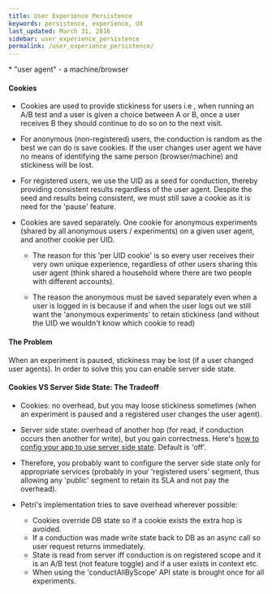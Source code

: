 ```yaml
---
title: User Experience Persistence
keywords: persistence, experience, UX
last_updated: March 31, 2016
sidebar: user_experience_persistence
permalink: /user_experience_persistence/
---
```


\* "user agent" - a machine/browser

#### Cookies
  - Cookies are used to provide stickiness for users
i.e , when running an A/B test and a user is given a choice between A or B, once a user receives B they should continue to do so on to the next visit.

  - For anonymous (non-registered) users, the conduction is random as the best we can do is save cookies.
If the user changes user agent we have no means of identifying the same person (browser/machine) and stickiness will be lost.

  - For registered users, we use the UID as a seed for conduction, thereby providing consistent results regardless of the user agent.
Despite the seed and results being consistent, we must still save a cookie as it is need for the 'pause' feature.

  - Cookies are saved separately.
One cookie for anonymous experiments (shared by all anonymous users / experiments) on a given user agent, and another cookie per UID. 
    - The reason for this 'per UID cookie' is so every user receives their very own unique experience, regardless of other users sharing this user agent (think shared a household where there are two people with different accounts).

    - The reason the anonymous must be saved separately even when a user is logged in is because if and when the user logs out we still want the 'anonymous experiments' to retain stickiness (and without the UID we wouldn't know which cookie to read)


#### The Problem
When an experiment is paused, stickiness may be lost (if a user changed user agents).
In order to solve this you can enable server side state.

#### Cookies VS Server Side State: The Tradeoff
  - Cookies: no overhead, but you may loose stickiness sometimes (when an experiment is paused and a registered user changes the user agent).
  - Server side state: overhead of another hop (for read, if conduction occurs then another for write), but you gain correctness. Here's [how to config your app to use server side state]({{site.data.urls.integrating_petri_into_your_app.url}}). Default is 'off'.

  - Therefore, you probably want to configure the server side state only for appropriate services (probably in your 'registered users' segment, thus allowing any 'public' segment to retain its SLA and not pay the overhead).


  - Petri's implementation tries to save overhead wherever possible:
    - Cookies override DB state so if a cookie exists the extra hop is avoided.
    - If a conduction was made write state back to DB as an async call so user request returns immediately.
    - State is read from server iff conduction is on registered scope and it is an A/B test (not feature toggle) and if a user exists in context etc.
    - When using the 'conductAllByScope' API state is brought once for all experiments.